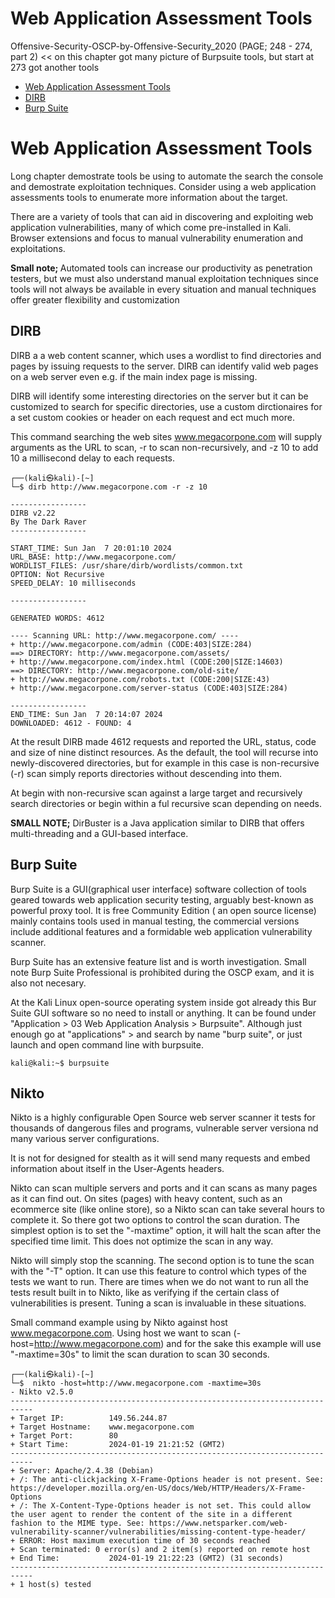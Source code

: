 # Web Application Assessment Tools
Offensive-Security-OSCP-by-Offensive-Security_2020 (PAGE; 248 - 274, part 2) << on this chapter got many picture of Burpsuite tools, but start at 273 got another tools

- [Web Application Assessment Tools](#Web-Application-Assessment-Tools)
- [DIRB](#DIRB)
- [Burp Suite](#Burp-Suite)

# Web Application Assessment Tools
Long chapter demostrate tools be using to automate the search the console and demostrate exploitation techniques. Consider using a web application assessments tools to enumerate more information about the target.

There are a variety of tools that can aid in discovering and exploiting web application vulnerabilities, many of which come pre-installed in Kali. Browser extensions and focus to manual vulnerability enumeration and exploitations.

<b> Small note; </b> Automated tools can increase our productivity as penetration testers, but we must also understand manual exploitation techniques since tools will not always 
be available in every situation and manual techniques offer greater flexibility and 
customization

## DIRB

DIRB a a web content scanner, which uses a wordlist to find directories and pages by issuing requests to the server. DIRB can identify valid web pages on a web server even e.g. if the main index page is missing.

DIRB will identify some interesting directories on the server but it can be customized to search for specific directories, use a custom dirctionaires for a set custom cookies or header on each request and ect much more.

This command searching the web sites www.megacorpone.com will supply arguments as the URL to scan, -r to scan non-recursively, and -z 10 to add 10 a millisecond delay to each requests.
```
┌──(kali㉿kali)-[~]
└─$ dirb http://www.megacorpone.com -r -z 10 

-----------------
DIRB v2.22    
By The Dark Raver
-----------------

START_TIME: Sun Jan  7 20:01:10 2024
URL_BASE: http://www.megacorpone.com/
WORDLIST_FILES: /usr/share/dirb/wordlists/common.txt
OPTION: Not Recursive
SPEED_DELAY: 10 milliseconds

-----------------

GENERATED WORDS: 4612                                                          

---- Scanning URL: http://www.megacorpone.com/ ----
+ http://www.megacorpone.com/admin (CODE:403|SIZE:284)                                                                                                
==> DIRECTORY: http://www.megacorpone.com/assets/                                                                                                     
+ http://www.megacorpone.com/index.html (CODE:200|SIZE:14603)                                                                                         
==> DIRECTORY: http://www.megacorpone.com/old-site/                                                                                                   
+ http://www.megacorpone.com/robots.txt (CODE:200|SIZE:43)                                                                                            
+ http://www.megacorpone.com/server-status (CODE:403|SIZE:284)                                                                                        
                                                                                                                                                      
-----------------
END_TIME: Sun Jan  7 20:14:07 2024
DOWNLOADED: 4612 - FOUND: 4

```

At the result DIRB made 4612 requests and reported the URL, status, code and size of nine distinct resources. As the default, the tool will recurse into newly-discovered directories, but for example in this case is non-recursive (-r) scan simply reports directories without descending into them.

At begin with non-recursive scan against a large target and recursively search directories or begin within a ful recursive scan depending on needs.

<b>SMALL NOTE;</b> DirBuster is a Java application similar to DIRB that offers multi-threading and a GUI-based interface.

## Burp Suite

Burp Suite is a GUI(graphical user interface) software collection of tools geared towards web application security testing, arguably best-known as powerful proxy tool. It is free Community Edition ( an open source license) mainly contains tools used in manual testing, the commercial versions include additional features and a formidable web application vulnerability scanner. 

Burp Suite has an extensive feature list and is worth investigation. Small note Burp Suite Professional is prohibited during the OSCP exam, and it is also not necesary.

At the Kali Linux open-source operating system inside got already this Bur Suite GUI software so no need to install or anything. It can be found under "Application > 03 Web Application Analysis > Burpsuite". Although just enough go at "applications" > and search by name "burp suite", or just launch and open command line with burpsuite.

```
kali@kali:~$ burpsuite
```

<!-- Offensive-Security-OSCP-by-Offensive-Security_2020 PAGE: 250 - 273 -->

## Nikto

Nikto is a highly configurable Open Source web server scanner it tests for thousands of dangerous files and programs, vulnerable server versiona nd many various server configurations.

It is not for designed for stealth as it will send many requests and embed information about itself in the User-Agents headers.

Nikto can scan multiple servers and ports and it can scans as many pages as it can find out. On sites (pages) with heavy content, such as an ecommerce site (like online store), so a Nikto scan can take several hours to complete it. So there got two options to control the scan duration. The simplest option is to set the "-maxtime" option, it will halt the scan after the specified time limit. This does not optimize the scan in any way.

Nikto will simply stop the scanning. The second option is to tune the scan with the "-T" option. It can use this feature to control which types of the tests we want to run. There are times when we do not want to run all the tests result built in to Nikto, like as verifying if the certain class of vulnerabilities is present. Tuning a scan is invaluable in these situations.

Small command example using by Nikto against host www.megacorpone.com. Using host we want to scan (-host=http://www.megacorpone.com) and for the sake this example will use "-maxtime=30s" to limit the scan duration to scan 30 seconds.

```
┌──(kali㉿kali)-[~]
└─$  nikto -host=http://www.megacorpone.com -maxtime=30s
- Nikto v2.5.0
---------------------------------------------------------------------------
+ Target IP:          149.56.244.87
+ Target Hostname:    www.megacorpone.com
+ Target Port:        80
+ Start Time:         2024-01-19 21:21:52 (GMT2)
---------------------------------------------------------------------------
+ Server: Apache/2.4.38 (Debian)
+ /: The anti-clickjacking X-Frame-Options header is not present. See: https://developer.mozilla.org/en-US/docs/Web/HTTP/Headers/X-Frame-Options
+ /: The X-Content-Type-Options header is not set. This could allow the user agent to render the content of the site in a different fashion to the MIME type. See: https://www.netsparker.com/web-vulnerability-scanner/vulnerabilities/missing-content-type-header/
+ ERROR: Host maximum execution time of 30 seconds reached
+ Scan terminated: 0 error(s) and 2 item(s) reported on remote host
+ End Time:           2024-01-19 21:22:23 (GMT2) (31 seconds)
---------------------------------------------------------------------------
+ 1 host(s) tested
```









